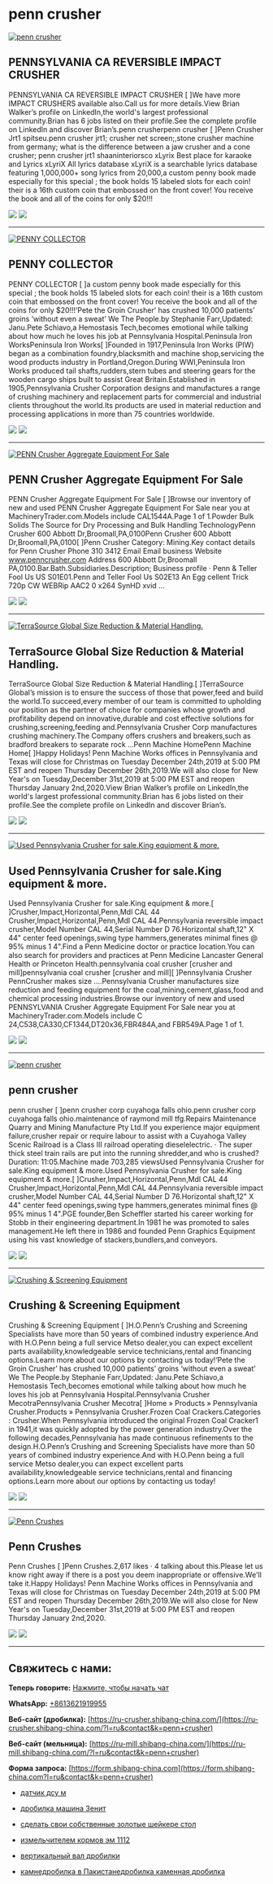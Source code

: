 # penn crusher

<a href="https://swt.shibang-china.com/?l=ru&img&k=penn+crusher" target="_blank">![penn crusher](http://static.shibang-china.com/all-800x300/759.jpg)</a>

## PENNSYLVANIA CA REVERSIBLE IMPACT CRUSHER
PENNSYLVANIA CA REVERSIBLE IMPACT CRUSHER [ ]We have more IMPACT CRUSHERS available also.Call us for more details.View Brian Walker’s profile on LinkedIn,the world's largest professional community.Brian has 6 jobs listed on their profile.See the complete profile on LinkedIn and discover Brian’s.penn crusherpenn crusher [ ]Penn Crusher Jrt1 spitseu.penn crusher jrt1; crusher net screen;,stone crusher machine from germany; what is the difference between a jaw crusher and a cone crusher; penn crusher jrt1 shaaninteriorsco xLyrix Best place for karaoke and Lyrics xLyriX All lyrics database xLyriX is a searchable lyrics database featuring 1,000,000+ song lyrics from 20,000,a custom penny book made especially for this special ; the book holds 15 labeled slots for each coin! their is a 16th custom coin that embossed on the front cover! You receive the book and all of the coins for only $20!!!


<a href="https://whatsapp.shibangsoft.com/WhatsApp.php" target="_blank" title="WhatsApp">![](http://static.shibang-china.com/icon/whatsapp.png)</a> <a href="https://swt.shibang-china.com/?l=ru&icon&k=penn+crusher" target="_blank">![](http://static.shibang-china.com/icon/chat-ru.png)</a>

---

<a href="https://swt.shibang-china.com/?l=ru&img&k=penn+crusher" target="_blank">![PENNY COLLECTOR](http://static.shibang-china.com/all-800x300/734.jpg)</a>

## PENNY COLLECTOR
PENNY COLLECTOR [ ]a custom penny book made especially for this special ; the book holds 15 labeled slots for each coin! their is a 16th custom coin that embossed on the front cover! You receive the book and all of the coins for only $20!!!‘Pete the Groin Crusher’ has crushed 10,000 patients’ groins ‘without even a sweat’ We The People.by Stephanie Farr,Updated: Janu.Pete Schiavo,a Hemostasis Tech,becomes emotional while talking about how much he loves his job at Pennsylvania Hospital.Peninsula Iron WorksPeninsula Iron Works[ ]Founded in 1917,Peninsula Iron Works (PIW) began as a combination foundry,blacksmith and machine shop,servicing the wood products industry in Portland,Oregon.During WWI,Peninsula Iron Works produced tail shafts,rudders,stern tubes and steering gears for the wooden cargo ships built to assist Great Britain.Established in 1905,Pennsylvania Crusher Corporation designs and manufactures a range of crushing machinery and replacement parts for commercial and industrial clients throughout the world.Its products are used in material reduction and processing applications in more than 75 countries worldwide.


<a href="https://whatsapp.shibangsoft.com/WhatsApp.php" target="_blank" title="WhatsApp">![](http://static.shibang-china.com/icon/whatsapp.png)</a> <a href="https://swt.shibang-china.com/?l=ru&icon&k=penn+crusher" target="_blank">![](http://static.shibang-china.com/icon/chat-ru.png)</a>

---

<a href="https://swt.shibang-china.com/?l=ru&img&k=penn+crusher" target="_blank">![PENN Crusher Aggregate Equipment For Sale](http://static.shibang-china.com/all-800x300/500.jpg)</a>

## PENN Crusher Aggregate Equipment For Sale
PENN Crusher Aggregate Equipment For Sale [ ]Browse our inventory of new and used PENN Crusher Aggregate Equipment For Sale near you at MachineryTrader.com.Models include CAL1544A.Page 1 of 1.Powder Bulk Solids The Source for Dry Processing and Bulk Handling TechnologyPenn Crusher 600 Abbott Dr,Broomall,PA,0100Penn Crusher 600 Abbott Dr,Broomall,PA,0100[ ]Penn Crusher Category: Mining.Key contact details for Penn Crusher Phone 310 3412 Email Email business Website www.penncrusher.com Address 600 Abbott Dr,Broomall PA,0100.Bar.Bath.Subsidiaries.Description; Business profile&nbsp;&#0183;&#32;Penn &amp; Teller Fool Us US S01E01.Penn and Teller Fool Us S02E13 An Egg cellent Trick 720p CW WEBRip AAC2 0 x264 SynHD xvid …


<a href="https://whatsapp.shibangsoft.com/WhatsApp.php" target="_blank" title="WhatsApp">![](http://static.shibang-china.com/icon/whatsapp.png)</a> <a href="https://swt.shibang-china.com/?l=ru&icon&k=penn+crusher" target="_blank">![](http://static.shibang-china.com/icon/chat-ru.png)</a>

---

<a href="https://swt.shibang-china.com/?l=ru&img&k=penn+crusher" target="_blank">![TerraSource Global Size Reduction &amp; Material Handling.](http://static.shibang-china.com/all-800x300/1077.jpg)</a>

## TerraSource Global Size Reduction &amp; Material Handling.
TerraSource Global Size Reduction &amp; Material Handling.[ ]TerraSource Global’s mission is to ensure the success of those that power,feed and build the world.To succeed,every member of our team is committed to upholding our position as the partner of choice for companies whose growth and profitability depend on innovative,durable and cost effective solutions for crushing,screening,feeding and.Pennsylvania Crusher Corp manufactures crushing machinery.The Company offers crushers and breakers,such as bradford breakers to separate rock …Penn Machine HomePenn Machine Home[ ]Happy Holidays! Penn Machine Works offices in Pennsylvania and Texas will close for Christmas on Tuesday December 24th,2019 at 5:00 PM EST and reopen Thursday December 26th,2019.We will also close for New Year's on Tuesday,December 31st,2019 at 5:00 PM EST and reopen Thursday January 2nd,2020.View Brian Walker’s profile on LinkedIn,the world's largest professional community.Brian has 6 jobs listed on their profile.See the complete profile on LinkedIn and discover Brian’s.


<a href="https://whatsapp.shibangsoft.com/WhatsApp.php" target="_blank" title="WhatsApp">![](http://static.shibang-china.com/icon/whatsapp.png)</a> <a href="https://swt.shibang-china.com/?l=ru&icon&k=penn+crusher" target="_blank">![](http://static.shibang-china.com/icon/chat-ru.png)</a>

---

<a href="https://swt.shibang-china.com/?l=ru&img&k=penn+crusher" target="_blank">![Used Pennsylvania Crusher for sale.King equipment &amp; more.](http://static.shibang-china.com/all-800x300/212.jpg)</a>

## Used Pennsylvania Crusher for sale.King equipment &amp; more.
Used Pennsylvania Crusher for sale.King equipment &amp; more.[ ]Crusher,Impact,Horizontal,Penn,Mdl CAL 44 Crusher,Impact,Horizontal,Penn,Mdl CAL 44.Pennsylvania reversible impact crusher,Model Number CAL 44,Serial Number D 76.Horizontal shaft,12&quot; X 44&quot; center feed openings,swing type hammers,generates minimal fines @ 95% minus 1 4&quot;.Find a Penn Medicine doctor or practice location.You can also search for providers and practices at Penn Medicine Lancaster General Health or Princeton Health.pennsylvania coal crusher [crusher and mill]pennsylvania coal crusher [crusher and mill][ ]Pennsylvania Crusher PennCrusher makes size ….Pennsylvania Crusher manufactures size reduction and feeding equipment for the coal,mining,cement,glass,food and chemical processing industries.Browse our inventory of new and used PENNSYLVANIA Crusher Aggregate Equipment For Sale near you at MachineryTrader.com.Models include C 24,C538,CA330,CF1344,DT20x36,FBR484A,and FBR549A.Page 1 of 1.


<a href="https://whatsapp.shibangsoft.com/WhatsApp.php" target="_blank" title="WhatsApp">![](http://static.shibang-china.com/icon/whatsapp.png)</a> <a href="https://swt.shibang-china.com/?l=ru&icon&k=penn+crusher" target="_blank">![](http://static.shibang-china.com/icon/chat-ru.png)</a>

---

<a href="https://swt.shibang-china.com/?l=ru&img&k=penn+crusher" target="_blank">![penn crusher](http://static.shibang-china.com/all-800x300/1135.jpg)</a>

## penn crusher
penn crusher [ ]penn crusher corp cuyahoga falls ohio.penn crusher corp cuyahoga falls ohio.maintenance of raymond mill tfg.Repairs Maintenance Quarry and Mining Manufacture Pty Ltd.If you experience major equipment failure,crusher repair or require labour to assist with a Cuyahoga Valley Scenic Railroad is a Class III railroad operating dieselelectric.&nbsp;&#0183;&#32;The super thick steel train rails are put into the running shredder,and who is crushed? Duration: 11:05.Machine made 703,285 viewsUsed Pennsylvania Crusher for sale.King equipment &amp; more.Used Pennsylvania Crusher for sale.King equipment &amp; more.[ ]Crusher,Impact,Horizontal,Penn,Mdl CAL 44 Crusher,Impact,Horizontal,Penn,Mdl CAL 44.Pennsylvania reversible impact crusher,Model Number CAL 44,Serial Number D 76.Horizontal shaft,12&quot; X 44&quot; center feed openings,swing type hammers,generates minimal fines @ 95% minus 1 4&quot;.PGE founder,Ben Scheffler started his career working for Stobb in their engineering department.In 1981 he was promoted to sales management.He left there in 1986 and founded Penn Graphics Equipment using his vast knowledge of stackers,bundlers,and conveyors.


<a href="https://whatsapp.shibangsoft.com/WhatsApp.php" target="_blank" title="WhatsApp">![](http://static.shibang-china.com/icon/whatsapp.png)</a> <a href="https://swt.shibang-china.com/?l=ru&icon&k=penn+crusher" target="_blank">![](http://static.shibang-china.com/icon/chat-ru.png)</a>

---

<a href="https://swt.shibang-china.com/?l=ru&img&k=penn+crusher" target="_blank">![Crushing &amp; Screening Equipment](http://static.shibang-china.com/all-800x300/1504.jpg)</a>

## Crushing &amp; Screening Equipment
Crushing &amp; Screening Equipment [ ]H.O.Penn’s Crushing and Screening Specialists have more than 50 years of combined industry experience.And with H.O.Penn being a full service Metso dealer,you can expect excellent parts availability,knowledgeable service technicians,rental and financing options.Learn more about our options by contacting us today!‘Pete the Groin Crusher’ has crushed 10,000 patients’ groins ‘without even a sweat’ We The People.by Stephanie Farr,Updated: Janu.Pete Schiavo,a Hemostasis Tech,becomes emotional while talking about how much he loves his job at Pennsylvania Hospital.Pennsylvania Crusher MecotraPennsylvania Crusher Mecotra[ ]Home &#187; Products &#187; Pennsylvania Crusher.Products &#187; Pennsylvania Crusher.Frozen Coal Crackers.Categories : Crusher.When Pennsylvania introduced the original Frozen Coal Cracker1 in 1941,it was quickly adopted by the power generation industry.Over the following decades,Pennsylvania has made continuous refinements to the design.H.O.Penn’s Crushing and Screening Specialists have more than 50 years of combined industry experience.And with H.O.Penn being a full service Metso dealer,you can expect excellent parts availability,knowledgeable service technicians,rental and financing options.Learn more about our options by contacting us today!


<a href="https://whatsapp.shibangsoft.com/WhatsApp.php" target="_blank" title="WhatsApp">![](http://static.shibang-china.com/icon/whatsapp.png)</a> <a href="https://swt.shibang-china.com/?l=ru&icon&k=penn+crusher" target="_blank">![](http://static.shibang-china.com/icon/chat-ru.png)</a>

---

<a href="https://swt.shibang-china.com/?l=ru&img&k=penn+crusher" target="_blank">![Penn Crushes](http://static.shibang-china.com/all-800x300/509.jpg)</a>

## Penn Crushes
Penn Crushes [ ]Penn Crushes.2,617 likes &#183; 4 talking about this.Please let us know right away if there is a post you deem inappropriate or offensive.We'll take it.Happy Holidays! Penn Machine Works offices in Pennsylvania and Texas will close for Christmas on Tuesday December 24th,2019 at 5:00 PM EST and reopen Thursday December 26th,2019.We will also close for New Year's on Tuesday,December 31st,2019 at 5:00 PM EST and reopen Thursday January 2nd,2020.

<a href="https://whatsapp.shibangsoft.com/WhatsApp.php" target="_blank" title="WhatsApp">![](http://static.shibang-china.com/icon/whatsapp.png)</a> <a href="https://swt.shibang-china.com/?l=ru&icon&k=penn+crusher" target="_blank">![](http://static.shibang-china.com/icon/chat-ru.png)</a>

---
## Свяжитесь с нами:

**Теперь говорите:** [Нажмите, чтобы начать чат](https://swt.shibang-china.com?l=ru&contact&k=penn+crusher)

**WhatsApp:**  [+8613621919955](https://whatsapp.shibangsoft.com/WhatsApp.php)

**Веб-сайт (дробилка):** [https://ru-crusher.shibang-china.com/](https://ru-crusher.shibang-china.com/?l=ru&contact&k=penn+crusher)

**Веб-сайт (мельница):** [https://ru-mill.shibang-china.com/](https://ru-mill.shibang-china.com/?l=ru&contact&k=penn+crusher)

**Форма запроса:** [https://form.shibang-china.com](https://form.shibang-china.com?l=ru&contact&k=penn+crusher)

* [датчик дсу м](../113/%D0%B4%D0%B0%D1%82%D1%87%D0%B8%D0%BA%20%D0%B4%D1%81%D1%83%20%D0%BC.md)

* [дробилка машина Зенит](../115/%D0%B4%D1%80%D0%BE%D0%B1%D0%B8%D0%BB%D0%BA%D0%B0%20%D0%BC%D0%B0%D1%88%D0%B8%D0%BD%D0%B0%20%D0%97%D0%B5%D0%BD%D0%B8%D1%82.md)

* [сделать свои собственные золотые шейкере стол](../106/%D1%81%D0%B4%D0%B5%D0%BB%D0%B0%D1%82%D1%8C%20%D1%81%D0%B2%D0%BE%D0%B8%20%D1%81%D0%BE%D0%B1%D1%81%D1%82%D0%B2%D0%B5%D0%BD%D0%BD%D1%8B%D0%B5%20%D0%B7%D0%BE%D0%BB%D0%BE%D1%82%D1%8B%D0%B5%20%D1%88%D0%B5%D0%B9%D0%BA%D0%B5%D1%80%D0%B5%20%D1%81%D1%82%D0%BE%D0%BB.md)

* [измельчителем кормов эм 1112](../111/%D0%B8%D0%B7%D0%BC%D0%B5%D0%BB%D1%8C%D1%87%D0%B8%D1%82%D0%B5%D0%BB%D0%B5%D0%BC%20%D0%BA%D0%BE%D1%80%D0%BC%D0%BE%D0%B2%20%D1%8D%D0%BC%201112.md)

* [вертикальный вал дробилки](../115/%D0%B2%D0%B5%D1%80%D1%82%D0%B8%D0%BA%D0%B0%D0%BB%D1%8C%D0%BD%D1%8B%D0%B9%20%D0%B2%D0%B0%D0%BB%20%D0%B4%D1%80%D0%BE%D0%B1%D0%B8%D0%BB%D0%BA%D0%B8.md)

* [камнедробилка в Пакистанедробилка каменная дробилка](../120/%D0%BA%D0%B0%D0%BC%D0%BD%D0%B5%D0%B4%D1%80%D0%BE%D0%B1%D0%B8%D0%BB%D0%BA%D0%B0%20%D0%B2%20%D0%9F%D0%B0%D0%BA%D0%B8%D1%81%D1%82%D0%B0%D0%BD%D0%B5%D0%B4%D1%80%D0%BE%D0%B1%D0%B8%D0%BB%D0%BA%D0%B0%20%D0%BA%D0%B0%D0%BC%D0%B5%D0%BD%D0%BD%D0%B0%D1%8F%20%D0%B4%D1%80%D0%BE%D0%B1%D0%B8%D0%BB%D0%BA%D0%B0.md)